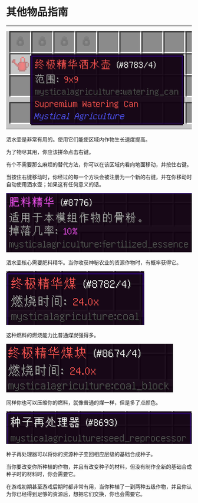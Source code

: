 # 其他物品指南
___

![终极精华洒水壶](supremiumcan.png)

洒水壶是非常有用的。使用它们能使区域内作物生长速度提高。

为了物尽其用，你应该拼命点击右键。

有个不需要那么麻烦的替代方法，你可以在该区域内看向地面移动，并按住右键。

当按住右键移动时，你经过的每一个方块会被注册为一个新的右键，并在你移动时自动使用洒水壶；如果这有任何意义的话。

![洒水壶核心所需](fertilebonedust.png)

洒水壶核心需要肥料精华。当你收获神秘农业的资源作物时，有概率获得它。

![终极精华煤](supercoal.png)

这种燃料的燃烧能力比普通煤炭强得多。

![终极精华煤块](supercoalblock.png)

同样你也可以压缩你的燃料，就像普通的煤一样，但是多了点颜色。

![种子再处理器](seedreprocessor.png)

种子再处理器可以将你的资源种子变回相应层级的基础合成种子。

当你要改变你所种植的作物，并且有改变种子的材料，但没有制作全新的基础合成种子时的材料时，你会需要它。

在游戏初期甚至游戏后期时都非常有用，当你种植了一到两种五级作物，并且你认为你已经得到足够的资源后，想把它们交换，你也会需要它。




